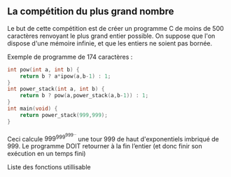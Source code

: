 ## La compétition du plus grand nombre

Le but de cette compétition est de créer un programme C de moins de 500 caractères renvoyant le plus grand entier possible. On suppose que l'on dispose d'une mémoire infinie, et que les entiers ne soient pas bornée.

Exemple de programme de 174 caractères :
```c
int pow(int a, int b) {
	return b ? a*ipow(a,b-1) : 1;
}
int power_stack(int a, int b) {
	return b ? pow(a,power_stack(a,b-1)) : 1;
}
int main(void) {
	return power_stack(999,999);
}
```
Ceci calcule $999^{999^{999^{...}}}$ une tour 999 de haut d'exponentiels imbriqué de $999$.
Le programme DOIT retourner à la fin l’entier (et donc finir son exécution en un temps fini)

Liste des fonctions utillisable
<!--stackedit_data:
eyJoaXN0b3J5IjpbLTU5MDczNTc0MywxNTgxMTA3MjI3XX0=
-->